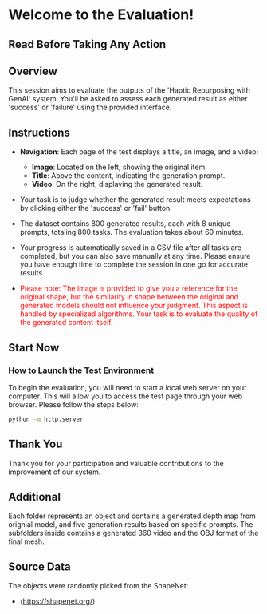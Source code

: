# Welcome to the Evaluation!


## Read Before Taking Any Action
## Overview
This session aims to evaluate the outputs of the 'Haptic Repurposing with GenAI' system. You'll be asked to assess each generated result as either 'success' or 'failure' using the provided interface.

## Instructions
- **Navigation**: Each page of the test displays a title, an image, and a video:
  - **Image**: Located on the left, showing the original item.
  - **Title**: Above the content, indicating the generation prompt.
  - **Video**: On the right, displaying the generated result.  
    
- Your task is to judge whether the generated result meets expectations by clicking either the 'success' or 'fail' button.  
- The dataset contains 800 generated results, each with 8 unique prompts, totaling 800 tasks. The evaluation takes about 60 minutes.  
- Your progress is automatically saved in a CSV file after all tasks are completed, but you can also save manually at any time. Please ensure you have enough time to complete the session in one go for accurate results.  
-  <span style="color:red">Please note: The image is provided to give you a reference for the original shape, but the similarity in shape between the original and generated models should not influence your judgment. This aspect is handled by specialized algorithms. Your task is to evaluate the quality of the generated content itself.

## Start Now

### How to Launch the Test Environment
To begin the evaluation, you will need to start a local web server on your computer. This will allow you to access the test page through your web browser. Please follow the steps below:
   ```bash
   python -m http.server  
   ```


## Thank You
Thank you for your participation and valuable contributions to the improvement of our system.

## Additional
Each folder represents an object and contains a generated depth map from orignial model, and five generation results based on specific prompts. The subfolders inside contains a generated 360 video and the OBJ format of the final mesh. 


## Source Data
The objects were randomly picked from the ShapeNet:
- (https://shapenet.org/)
